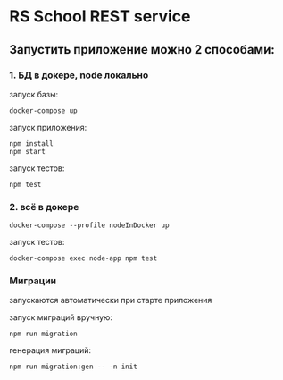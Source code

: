 # RS School REST service

## Запустить приложение можно 2 способами:

### 1. БД в докере, node локально
запуск базы:
```
docker-compose up
```
запуск приложения:
```
npm install
npm start
```
запуск тестов:
```
npm test
```
### 2. всё в докере
```
docker-compose --profile nodeInDocker up
```
запуск тестов:
```
docker-compose exec node-app npm test
```

### Миграции
запускаются автоматически при старте приложения

запуск миграций вручную:
```
npm run migration
```
генерация миграций:
```
npm run migration:gen -- -n init
```

